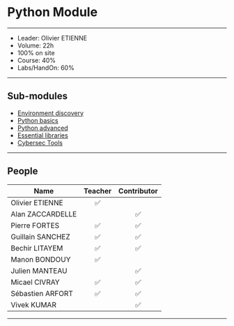 # Python Module

---

- Leader: Olivier ETIENNE
- Volume: 22h
- 100% on site
- Course: 40%
- Labs/HandOn: 60%

---

## Sub-modules

- [Environment discovery](01_env-discovery/)
- [Python basics](02_python-basics/)
- [Python advanced](03_python-advanced/)
- [Essential libraries](04_essential-libs/)
- [Cybersec Tools](05_cybersec-tools/)

---

## People

| Name | Teacher | Contributor |
|---|:-:|:-:|
| Olivier ETIENNE | :white_check_mark: | |
| Alan ZACCARDELLE | | :white_check_mark: |
| Pierre FORTES | :white_check_mark: | :white_check_mark: |
| Guillain SANCHEZ | :white_check_mark: | :white_check_mark: |
| Bechir LITAYEM | :white_check_mark: | :white_check_mark: |
| Manon BONDOUY | :white_check_mark: | |
| Julien MANTEAU | | :white_check_mark: |
| Micael CIVRAY | :white_check_mark: | :white_check_mark: |
| Sébastien ARFORT | :white_check_mark: | :white_check_mark: |
| Vivek KUMAR | | :white_check_mark: |

---